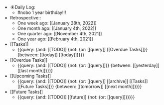 - ☀️Daily Log:
    - #nobo 1 year birthday!!!
- Retrospective::
    - One week ago: [[January 28th, 2022]]
    - One month ago: [[January 4th, 2022]]
    - One quarter ago: [[November 4th, 2021]]
    - One year ago: [[February 4th, 2021]]
- [[Tasks]]
    - {{query: {and: [[TODO]] {not: {or: [[query]] [[Overdue Tasks]]}} {between: [[today]] [[today]]}}}}
- [[Overdue Tasks]]
    - {{query: {and: [[TODO]] {not: {or: [[query]]}} {between: [[yesterday]] [[last month]]}}}}
- [[Upcoming Tasks]]
    - {{query: {and: [[TODO]] {not: {or: [[query]] [[archive]] [[Tasks]] [[Future Tasks]]}} {between: [[tomorrow]] [[next month]]}}}}
- [[Future Tasks]]
    - {{query: {and: [[TODO]] [[future]] {not: {or: [[query]]}}}}}
